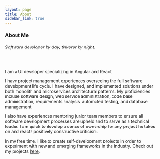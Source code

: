 ```yaml
---
layout: page
title: About
sidebar_link: true
---
```


### About Me
###### Software developer by day, tinkerer by night.    
<br/>

I am a UI developer specializing in Angular and React.

I have project management experiences overseeing the full software development life cycle. I have designed, and implemented solutions under both monolith and microservices architectural patterns. My proficiencies include software design, web service administration, code base administration, requirements analysis, automated testing, and database management.

I also have experiences mentoring junior team members to ensure all software development processes are upheld and to serve as a technical leader. I am quick to develop a sense of ownership for any project he takes on and reacts positively constructive criticism.

In my free time, I like to create self-development projects in order to experiment with new and emerging frameworks in the industry. Check out my  projects [here](https://yiqu.github.io/category/projects.html).
